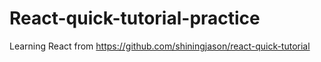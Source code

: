 # React-quick-tutorial-practice
Learning React from https://github.com/shiningjason/react-quick-tutorial
